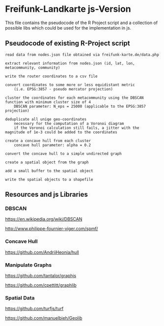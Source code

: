 # Freifunk-Landkarte js-Version

This file contains the pseudocode of the R Project script and a collection of possible libs which could be used for the implementation in js.

## Pseudocode of existing R-Project script

````
read data from nodes.json file obtained via freifunk-karte.de/data.php

extract relevant information from nodes.json (id, lat, lon, metacommunity, community)

write the router coordinates to a csv file

convert coordinates to some more or less equidistant metric 
    (i.e. EPSG:3857 - pseudo mercator projection)

cluster the coordinates for each metacommunity using the DBSCAN function with minimum cluster size of 4
    DBSCAN parameter: N_eps = 25000 (applicable to the EPSG:3857 projection)

deduplicate all uniqe geo-coordinates
    necessary for the computation of a Voronoi diagram
    if the Voronoi calculation still fails, a jitter with the magnitude of 1e-3 could be added to the coordinates

create a concave hull from each cluster
    concave hull parameter: alpha = 0.2

convert the concave hull to a simple undirected graph

create a spatial object from the graph

add a small buffer to the spatial object

write the spatial objects to a shapefile 
````

## Resources and js Libraries 

### DBSCAN
https://en.wikipedia.org/wiki/DBSCAN

http://www.philippe-fournier-viger.com/spmf/

### Concave Hull
https://github.com/AndriiHeonia/hull

### Manipulate Graphs
https://github.com/tantalor/graphjs

https://github.com/cpettitt/graphlib

### Spatial Data
https://github.com/turfjs/turf

https://github.com/manuelbieh/Geolib
